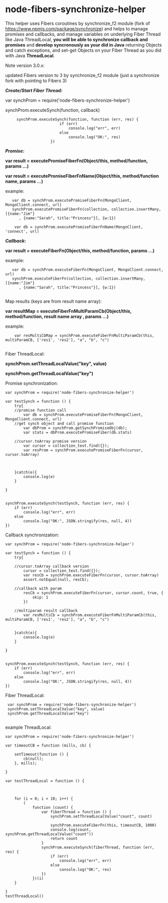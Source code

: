 # node-fibers-synchronize-helper

This helper uses Fibers coroutines by synchronize_f2 module (fork of https://www.npmjs.com/package/synchronize) and helps to manage promises and callbacks, and manage variables on underlying Fiber Thread like Java ThreadLocal, **you will be able to synchronize callback and promises** and **develop syncronously as your did in Java** returning Objects and catch exceptions, and set-get Objects on your Fiber Thread as you did with Java **ThreadLocal**.

Note version 3.0.x:

updated Fibers version to 3 by synchronize_f2 module (just a synchronize fork with pointing to Fibers 3) 


***Create/Start Fiber Thread:***

var synchProm = require('node-fibers-synchronize-helper')

synchProm.executeSynch(function, callback)

```
     synchProm.executeSynch(function, function (err, res) {
                        if (err)
                            console.log("err", err)
                        else
                            console.log("OK:", res)
                    })

```


***Promise:***

**var result = executePromiseFiberFn(Object/this, method/function, params ...)**

**var result = executePromiseFiberFnName(Object/this, method/function name, params ...)**

example:
```
   var db = synchProm.executePromiseFiberFn(MongoClient, MongoClient.connect, url)
   synchProm.executePromiseFiberFn(collection, collection.insertMany, [{name:"Jim"}
      , {name:"Sarah", title:"Princess"}], {w:1})
      
    var db = synchProm.executePromiseFiberFnName(MongoClient, 'connect', url)  
```


***Callback:***

**var result = executeFiberFn(Object/this, method/function, params ...)**

example:
```
   var db = synchProm.executeFiberFn(MongoClient, MongoClient.connect, url)
   synchProm.executeFiberFn(collection, collection.insertMany, [{name:"Jim"}
      , {name:"Sarah", title:"Princess"}], {w:1})
      
```
Map results (keys are from result name array):

**var resultMap = executeFiberFnMultiParamCb(Object/this, method/function, result name array , params ...)** 

example:
```
    var resMultiCbMap = synchProm.executeFiberFnMultiParamCb(this, multiParamCB, ['res1', 'res2'], "a", "b", "c")  
    
```

Fiber ThreadLocal:


 **synchProm.setThreadLocalValue("key", value)**
 
 **synchProm.getThreadLocalValue("key")**



Promise synchronization:
```
var synchProm = require('node-fibers-synchronize-helper')
 
var testSynch = function () {
    try{
    //promise function call
        var db = synchProm.executePromiseFiberFn(MongoClient, MongoClient.connect, url)
    //get synch object and call promise function
        var dbProm = synchProm.getSynchPromiseObj(db);
        var stats = dbProm.executePromiseFiber(db.stats)

    //cursor.toArray promise version
        var cursor = collection_test.find({});
        var resProm = synchProm.executePromiseFiberFn(cursor, cursor.toArray)



    }catch(e){
        console.log(e)
    }

}


synchProm.executeSynch(testSynch, function (err, res) {
    if (err)
        console.log("err", err)
    else
        console.log("OK:", JSON.stringify(res, null, 4))
})

```



Callback synchronization:
```
var synchProm = require('node-fibers-synchronize-helper')
 
var testSynch = function () {
    try{

    //cursor.toArray callback version
        cursor = collection_test.find({});
        var resCb = synchProm.executeFiberFn(cursor, cursor.toArray)
        assert.notEqual(null, resCb);

    //callback with param
        resCb = synchProm.executeFiberFn(cursor, cursor.count, true, {
            skip: 1
        })

    //multiparam result callback
        var resMultiCb = synchProm.executeFiberFnMultiParamCb(this, multiParamCB, ['res1', 'res2'], "a", "b", "c")   


    }catch(e){
        console.log(e)
    }

}


synchProm.executeSynch(testSynch, function (err, res) {
    if (err)
        console.log("err", err)
    else
        console.log("OK:", JSON.stringify(res, null, 4))
})
```



Fiber ThreadLocal:
```
 var synchProm = require('node-fibers-synchronize-helper')
 synchProm.setThreadLocalValue("key", value)
 synchProm.getThreadLocalValue("key")
 

```
example ThreadLocal:
```
var synchProm = require('node-fibers-synchronize-helper')

var timeoutCB = function (mills, cb) {

    setTimeout(function () {
        cb(null);
    }, mills);

}

var testThreadLocal = function () {



    for (i = 0; i < 10; i++) {
        (
            function (count) {
                var fiberThread = function () {
                    synchProm.setThreadLocalValue("count", count)

                    synchProm.executeFiberFn(this, timeoutCB, 1000)
                    console.log(count, synchProm.getThreadLocalValue("count"))
                    return count
                }
                synchProm.executeSynch(fiberThread, function (err, res) {
                    if (err)
                        console.log("err", err)
                    else
                        console.log("OK:", res)
                })
            })(i)
    }

}
testThreadLocal()

```

